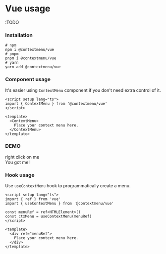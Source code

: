 <script setup>
  import { ref } from 'vue'
  import { ContextMenu, useContextMenu } from '@contextmenu/vue'
  import Area from '../components/Area.vue'
  const targetRef = ref(null)
</script>

# Vue usage


:TODO

### Installation

```shell
# npm
npm i @contextmenu/vue
# pnpm
pnpm i @contextmenu/vue
# yarn
yarn add @contextmenu/vue
```

### Component usage
It's easier using `ContextMenu` component if you don't need extra control of it.
```Vue{6-8}
<script setup lang="ts">
import { ContextMenu } from '@contextmenu/vue'
</script>

<template>
  <ContextMenu>
    Place your context menu here.
  </ContextMenu>
</template>
```

### DEMO

<!-- DEMO -->
<Area ref="targetRef">
  right click on me
</Area>

<ContextMenu :target="targetRef">
  <div bg="$vp-c-bg-soft" p-2 shadow-lg rounded-lg>You got me!</div>
</ContextMenu>

### Hook usage

Use `useContextMenu` hook to programmatically create a menu.

```Vue{5,6,10-12}
<script setup lang="ts">
import { ref } from 'vue'
import { useContextMenu } from '@contextmenu/vue'

const menuRef = ref<HTMLElement>()
const ctxMenu = useContextMenu(menuRef)
</script>

<template>
  <div ref="menuRef">
    Place your context menu here.
  </div>
</template>
```
